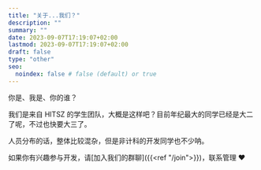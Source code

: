 ```yaml
---
title: "关于...我们？"
description: ""
summary: ""
date: 2023-09-07T17:19:07+02:00
lastmod: 2023-09-07T17:19:07+02:00
draft: false
type: "other"
seo:
  noindex: false # false (default) or true
---
```


你是、我是、你的谁？

我们是来自 HITSZ 的学生团队，大概是这样吧？目前年纪最大的同学已经是大二了呢，不过也快要大三了。

人员分布的话，整体比较混杂，但是非计科的开发同学也不少呐。

如果你有兴趣参与开发，请[加入我们的群聊]({{<ref "/join">}})，联系管理 ❤️
